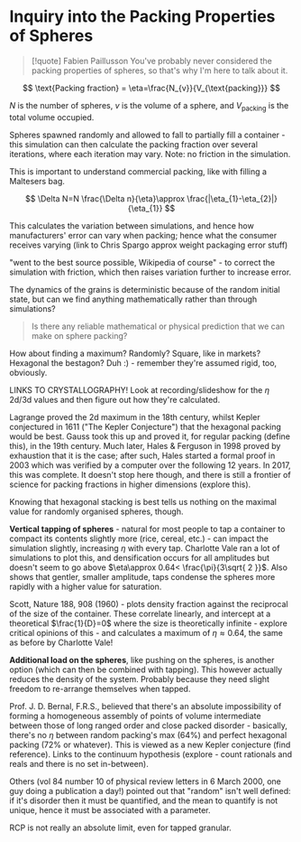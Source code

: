 # Inquiry into the Packing Properties of Spheres

> [!quote] Fabien Paillusson
> You've probably never considered the packing properties of spheres, so that's why I'm here to talk about it.


$$
\text{Packing fraction} = \eta=\frac{N_{v}}{V_{\text{packing}}}
$$

$N$ is the number of spheres, $v$ is the volume of a sphere, and $V_{\text{packing}}$ is the total volume occupied.

Spheres spawned randomly and allowed to fall to partially fill a container - this simulation can then calculate the packing fraction over several iterations, where each iteration may vary. Note: no friction in the simulation.

This is important to understand commercial packing, like with filling a Maltesers bag.

$$
\Delta N=N \frac{\Delta n}{\eta}\approx \frac{|\eta_{1}-\eta_{2}|}{\eta_{1}}
$$

This calculates the variation between simulations, and hence how manufacturers' error can vary when packing; hence what the consumer receives varying (link to Chris Spargo approx weight packaging error stuff)

"went to the best source possible, Wikipedia of course" - to correct the simulation with friction, which then raises variation further to increase error.

The dynamics of the grains is deterministic because of the random initial state, but can we find anything mathematically rather than through simulations?

> Is there any reliable mathematical or physical prediction that we can make on sphere packing?

How about finding a maximum? Randomly? Square, like in markets? Hexagonal the bestagon? Duh :) - remember they're assumed rigid, too, obviously.

LINKS TO CRYSTALLOGRAPHY! Look at recording/slideshow for the $\eta$ 2d/3d values and then figure out how they're calculated.

Lagrange proved the 2d maximum in the 18th century, whilst Kepler conjectured in 1611 ("The Kepler Conjecture") that the hexagonal packing would be best. Gauss took this up and proved it, for regular packing (define this), in the 19th century. Much later, Hales & Ferguson in 1998 proved by exhaustion that it is the case; after such, Hales started a formal proof in 2003 which was verified by a computer over the following 12 years. In 2017, this was complete. It doesn't stop here though, and there is still a frontier of science for packing fractions in higher dimensions (explore this).

Knowing that hexagonal stacking is best tells us nothing on the maximal value for randomly organised spheres, though.

**Vertical tapping of spheres** - natural for most people to tap a container to compact its contents slightly more (rice, cereal, etc.) - can impact the simulation slightly, increasing $\eta$ with every tap. Charlotte Vale ran a lot of simulations to plot this, and densification occurs for all amplitudes but doesn't seem to go above $\eta\approx 0.64< \frac{\pi}{3\sqrt{ 2 }}$. Also shows that gentler, smaller amplitude, taps condense the spheres more rapidly with a higher value for saturation.

Scott, Nature 188, 908 (1960) - plots density fraction against the reciprocal of the size of the container. These correlate linearly, and intercept at a theoretical $\frac{1}{D}=0$ where the size is theoretically infinite - explore critical opinions of this - and calculates a maximum of $\eta\approx0.64$, the same as before by Charlotte Vale!

**Additional load on the spheres**, like pushing on the spheres, is another option (which can then be combined with tapping). This however actually reduces the density of the system. Probably because they need slight freedom to re-arrange themselves when tapped.

Prof. J. D. Bernal, F.R.S., believed that there's an absolute impossibility of forming a homogeneous assembly of points of volume intermediate between those of long ranged order and close packed disorder - basically, there's no $\eta$ between random packing's max (64%) and perfect hexagonal packing (72% or whatever). This is viewed as a new Kepler conjecture (find reference). Links to the continuum hypothesis (explore - count rationals and reals and there is no set in-between).

Others (vol 84 number 10 of physical review letters in 6 March 2000, one guy doing a publication a day!) pointed out that "random" isn't well defined: if it's disorder then it must be quantified, and the mean to quantify is not unique, hence it must be associated with a parameter.

RCP is not really an absolute limit, even for tapped granular.